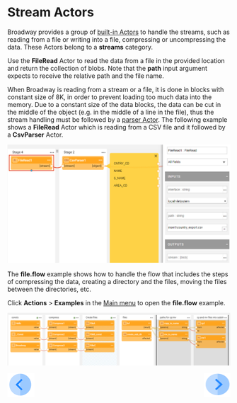 # Stream Actors

Broadway provides a group of [built-in Actors](../04_built_in_actor_types.md) to handle the streams, such as reading from a file or writing into a file, compressing or uncompressing the data. These Actors belong to a **streams** category.

Use the **FileRead** Actor to read the data from a file in the provided location and return the collection of blobs. Note that the **path** input argument expects to receive the relative path and the file name. 

When Broadway is reading from a stream or a file, it is done in blocks with constant size of 8K, in order to prevent loading too much data into the memory. Due to a constant size of the data blocks, the data can be cut in the middle of the object (e.g. in the middle of a line in the file), thus the stream handling must be followed by a [parser Actor](03_parsers_actors.md). The following example shows a **FileRead** Actor which is reading from a CSV file and it followed by a **CsvParser** Actor.

![image](../images/99_actors_01_1.PNG)



The **file.flow** example shows how to handle the flow that includes the steps of compressing the data, creating a directory and the files, moving the files between the directories, etc.

Click **Actions** > **Examples** in the [Main menu](../18_broadway_flow_window.md#main-menu) to open the **file.flow** example. 

![image](../images/99_07_01.PNG)



[![Previous](/articles/images/Previous.png)](01_javascript_actor.md)[<img align="right" width="60" height="54" src="/articles/images/Next.png">](03_parsers_actors.md)

